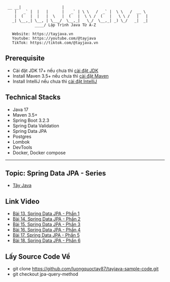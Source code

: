 ```text
 __ __|                  |
    |   _` |  |   |      |   _` | \ \   /  _` |  \ \   /  __ \
    |  (   |  |   |  \   |  (   |  \ \ /  (   |   \ \ /   |   |
   _| \__,_| \__, | \___/  \__,_|   \_/  \__,_| _) \_/   _|  _|
             ____/ Lập Trình Java Từ A-Z
 
   Website: https://tayjava.vn
   Youtube: https://youtube.com/@tayjava 
   TikTok: https://tiktok.com/@tayjava.vn 
```
## Prerequisite
- Cài đặt JDK 17+ nếu chưa thì [cài đặt JDK](https://tayjava.vn/cai-dat-jdk-tren-macos-window-linux-ubuntu/)
- Install Maven 3.5+ nếu chưa thì [cài đặt Maven](https://tayjava.vn/cai-dat-maven-tren-macos-window-linux-ubuntu/)
- Install IntelliJ nếu chưa thì [cài đặt IntelliJ](https://tayjava.vn/cai-dat-intellij-tren-macos-va-window/)

## Technical Stacks
- Java 17
- Maven 3.5+
- Spring Boot 3.2.3
- Spring Data Validation
- Spring Data JPA
- Postgres
- Lombok
- DevTools
- Docker, Docker compose

---
## Topic: Spring Data JPA - Series
 - [Tây Java](https://tayjava.vn)

## Link Video
- [Bài 13. Spring Data JPA - Phần 1](https://youtu.be/KBj76wrePCA)
- [Bài 14. Spring Data JPA - Phần 2](https://youtu.be/zsiNVvCy9Uo)
- [Bài 15. Spring Data JPA - Phần 3](https://youtu.be/jYbppQmNnO0)
- [Bài 16. Spring Data JPA - Phần 4](https://youtu.be/SGMKy_DCUOM)
- [Bài 17. Spring Data JPA - Phần 5](https://youtu.be/4pwWsOu5OKc)
- [Bài 18. Spring Data JPA - Phần 6](https://youtu.be/s1MJbIfBI_0)

## Lấy Source Code Về
- git clone https://github.com/luongquoctay87/tayjava-sample-code.git
- git checkout jpa-query-method